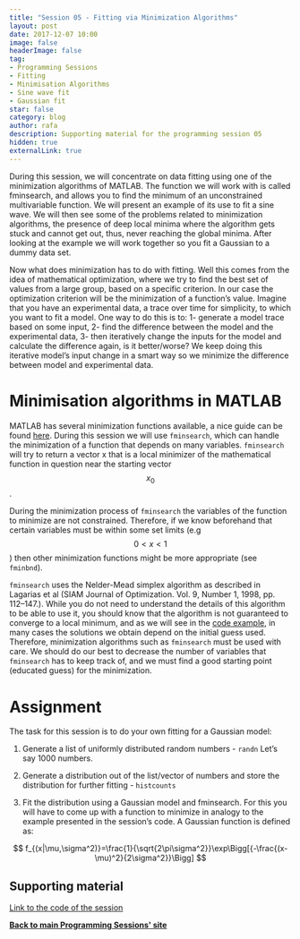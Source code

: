 ```yaml
---
title: "Session 05 - Fitting via Minimization Algorithms"
layout: post
date: 2017-12-07 10:00
image: false
headerImage: false
tag:
- Programming Sessions
- Fitting
- Minimisation Algorithms
- Sine wave fit
- Gaussian fit
star: false
category: blog
author: rafa
description: Supporting material for the programming session 05
hidden: true
externalLink: true
---
```


During this session, we will concentrate on data fitting using one of the minimization algorithms of MATLAB. The function we will work with is called fminsearch, and allows you to find the minimum of an unconstrained multivariable function. We will present an example of its use to fit a sine wave. We will then see some of the problems related to minimization algorithms, the presence of deep local minima where the algorithm gets stuck and cannot get out, thus, never reaching the global minima. After looking at the example we will work together so you fit a Gaussian to a dummy data set.

Now what does minimization has to do with fitting. Well this comes from the idea of mathematical optimization, where we try to find the best set of values from a large group, based on a specific criterion. In our case the optimization criterion will be the minimization of a function’s value. Imagine that you have an experimental data, a trace over time for simplicity, to which you want to fit a model. One way to do this is to: 1- generate a model trace based on some input, 2- find the difference between the model and the experimental data, 3- then iteratively change the inputs for the model and calculate the difference again, is it better/worse? We keep doing this iterative model’s input change in a smart way so we minimize the difference between model and experimental data.

# Minimisation algorithms in MATLAB

MATLAB has several minimization functions available, a nice guide can be found [here]( https://mathworks.com/help/matlab/math/optimizing-nonlinear-functions.html). During this session we will use ``fminsearch``, which can handle the minimization of a function that depends on many variables. ``fminsearch`` will try to return a vector x that is a local minimizer of the mathematical function in question near the starting vector $$x_0$$.

During the minimization process of ``fminsearch`` the variables of the function to minimize are not constrained. Therefore, if we know beforehand that certain variables must be within some set limits (e.g $$0<x<1$$) then other minimization functions might be more appropriate (see ``fminbnd``).

``fminsearch`` uses the Nelder-Mead simplex algorithm as described in Lagarias et al (SIAM Journal of Optimization. Vol. 9, Number 1, 1998, pp. 112–147.). While you do not need to understand the details of this algorithm to be able to use it, you should know that the algorithm is not guaranteed to converge to a local minimum, and as we will see in the [code example](https://github.com/CamachoDejay/ProgrammingSessions/tree/master/Session-05), in many cases the solutions we obtain depend on the initial guess used. Therefore, minimization algorithms such as ``fminsearch`` must be used with care. We should do our best to decrease the number of variables that ``fminsearch`` has to keep track of, and we must find a good starting point (educated guess) for the minimization.

# Assignment
The task for this session is to do your own fitting for a Gaussian model:

1. Generate a list of uniformly distributed random numbers - ``randn`` Let’s say 1000 numbers.

2. Generate a distribution out of the list/vector of numbers and store the distribution for further fitting - ``histcounts``

3. Fit the distribution using a Gaussian model and fminsearch. For this you will have to come up with a function to minimize in analogy to the example presented in the session’s code. A Gaussian function is defined as:

$$
f_{(x|\mu,\sigma^2)}=\frac{1}{\sqrt{2\pi\sigma^2}}\exp\Bigg[{-\frac{(x-\mu)^2}{2\sigma^2}}\Bigg]
$$

## Supporting material

[Link to the code of the session](https://github.com/CamachoDejay/ProgrammingSessions/tree/master/Session-05)

[**Back to main Programming Sessions' site**](/programmingsessions)
